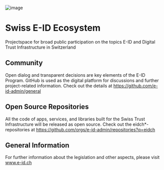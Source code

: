![image](https://github.com/e-id-admin/.github/assets/12694135/5c124825-4d7d-42ce-abf4-dc0ead7b6e66)
# Swiss E-ID Ecosystem

Projectspace for broad public participation on the topics E-ID and Digital Trust Infrastructure in Switzerland

## Community
Open dialog and transparent decisions are key elements of the E-ID Program. GitHub is used as the digital platform for discussions and further project-related information. Check out the details at https://github.com/e-id-admin/general 

## Open Source Repositories
All the code of apps, services, and libraries built for the Swiss Trust Infrastructure will be released as open source. Check out the eidch*-repositories at https://github.com/orgs/e-id-admin/repositories?q=eidch

## General Information
For further information about the legislation and other aspects, please visit www.e-id.ch
